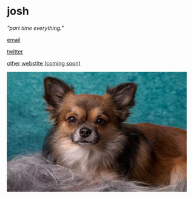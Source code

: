 # josh

*"part time everything."*

[email](mailto:josh@cardnial.com)

[twitter](https://www.twitter.com/joshi3)

[other webstite (coming soon)](https://josh.cardnial.com)



![this is not my dog](assets/chihuahua.jpg)